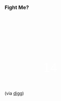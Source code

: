 ### Fight Me?

<a href="http://www.justsayhi.com/bb/fight5" style="display: block; background: url(http://assets.justsayhi.com/badges/987/620/fight5.a41p7ohm4s.jpg) no-repeat; width: 296px; height: 84px; font-family: Arial, sans-serif; font-size: 42px; color: #fff; text-decoration: none; text-align: center; padding-top: 145px;">14</a>

(via [digg](http://digg.com/odd_stuff/How_Many_Five_Year_Olds_Could_You_Take_in_a_Fight))

<!-- {"time": "2007-12-14 06:15:16", "title": "Fight Me?"} -->

